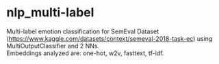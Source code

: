 # nlp_multi-label

Multi-label emotion classification for SemEval Dataset (https://www.kaggle.com/datasets/context/semeval-2018-task-ec) using MultiOutputClassifier and 2 NNs. <br>
Embeddings analyzed are: one-hot, w2v, fasttext, tf-idf.
